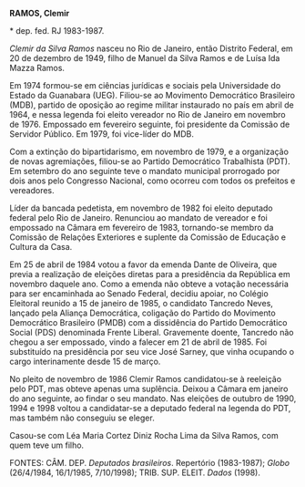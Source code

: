 **RAMOS, Clemir**

\* dep. fed. RJ 1983-1987.

*Clemir da Silva Ramos* nasceu no Rio de Janeiro, então Distrito
Federal, em 20 de dezembro de 1949, filho de Manuel da Silva Ramos e de
Luísa Ida Mazza Ramos.

Em 1974 formou-se em ciências jurídicas e sociais pela Universidade do
Estado da Guanabara (UEG). Filiou-se ao Movimento Democrático Brasileiro
(MDB), partido de oposição ao regime militar instaurado no país em abril
de 1964, e nessa legenda foi eleito vereador no Rio de Janeiro em
novembro de 1976. Empossado em fevereiro seguinte, foi presidente da
Comissão de Servidor Público. Em 1979, foi vice-líder do MDB.

Com a extinção do bipartidarismo, em novembro de 1979, e a organização
de novas agremiações, filiou-se ao Partido Democrático Trabalhista
(PDT). Em setembro do ano seguinte teve o mandato municipal prorrogado
por dois anos pelo Congresso Nacional, como ocorreu com todos os
prefeitos e vereadores.

Líder da bancada pedetista, em novembro de 1982 foi eleito deputado
federal pelo Rio de Janeiro. Renunciou ao mandato de vereador e foi
empossado na Câmara em fevereiro de 1983, tornando-se membro da Comissão
de Relações Exteriores e suplente da Comissão de Educação e Cultura da
Casa.

Em 25 de abril de 1984 votou a favor da emenda Dante de Oliveira, que
previa a realização de eleições diretas para a presidência da República
em novembro daquele ano. Como a emenda não obteve a votação necessária
para ser encaminhada ao Senado Federal, decidiu apoiar, no Colégio
Eleitoral reunido a 15 de janeiro de 1985, o candidato Tancredo Neves,
lançado pela Aliança Democrática, coligação do Partido do Movimento
Democrático Brasileiro (PMDB) com a dissidência do Partido Democrático
Social (PDS) denominada Frente Liberal. Gravemente doente, Tancredo não
chegou a ser empossado, vindo a falecer em 21 de abril de 1985. Foi
substituído na presidência por seu vice José Sarney, que vinha ocupando
o cargo interinamente desde 15 de março.

No pleito de novembro de 1986 Clemir Ramos candidatou-se à reeleição
pelo PDT, mas obteve apenas uma suplência. Deixou a Câmara em janeiro do
ano seguinte, ao findar o seu mandato. Nas eleições de outubro de 1990,
1994 e 1998 voltou a candidatar-se a deputado federal na legenda do PDT,
mas também não conseguiu se eleger.

Casou-se com Léa Maria Cortez Diniz Rocha Lima da Silva Ramos, com quem
teve um filho.

FONTES: CÂM. DEP. *Deputados brasileiros*. Repertório (1983-1987);
*Globo* (26/4/1984, 16/1/1985, 7/10/1998); TRIB. SUP. ELEIT. *Dados*
(1998).
